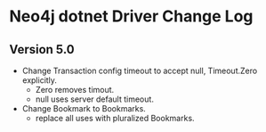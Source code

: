 # Neo4j dotnet Driver Change Log

## Version 5.0
- Change Transaction config timeout to accept null, Timeout.Zero explicitly.
    - Zero removes timout.
    - null uses server default timeout.
- Change Bookmark to Bookmarks.
    - replace all uses with pluralized Bookmarks.